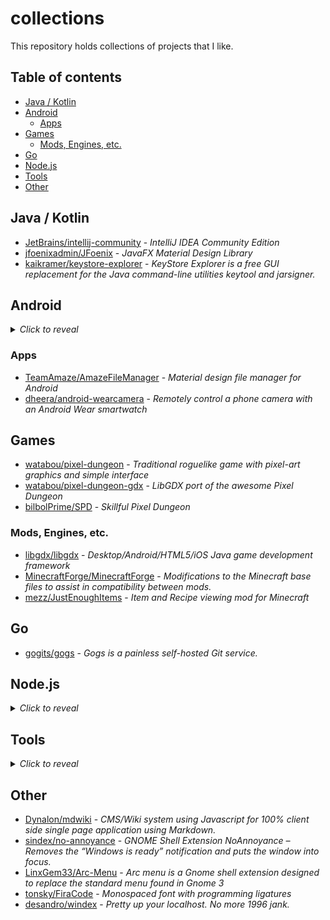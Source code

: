 # collections
This repository holds collections of projects that I like.

## Table of contents
- [Java / Kotlin](#java--kotlin)
- [Android](#android)
  - [Apps](#apps)
- [Games](#games)
  - [Mods, Engines, etc.](#mods-engines-etc)
- [Go](#go)
- [Node.js](#nodejs)
- [Tools](#tools)
- [Other](#other)

## Java / Kotlin
- [JetBrains/intellij-community](https://github.com/JetBrains/intellij-community) - *IntelliJ IDEA Community Edition*
- [jfoenixadmin/JFoenix](https://github.com/jfoenixadmin/JFoenix) - *JavaFX Material Design Library*
- [kaikramer/keystore-explorer](https://github.com/kaikramer/keystore-explorer) - *KeyStore Explorer is a free GUI replacement for the Java command-line utilities keytool and jarsigner.*

## Android

<details>
<summary><i>Click to reveal</i></summary>

- [afollestad/material-dialogs](https://github.com/afollestad/material-dialogs) - *A beautiful, fluid, and customizable dialogs API.*
- [mikepenz/MaterialDrawer](https://github.com/mikepenz/MaterialDrawer) - *The flexible, easy to use, all in one drawer library for your Android project.*
- [mikepenz/Android-Iconics](https://github.com/mikepenz/Android-Iconics) - *Android-Iconics - Use any icon font, or vector (.svg) as drawable in your application.*
- [DWorkS/VolleyPlus](https://github.com/DWorkS/VolleyPlus) - :volleyball: *Volley library : make everything faster . Its an improvements for Volley by Google for Android https://android.googlesource.com/platform/frameworks/volley*
- [mikepenz/AboutLibraries](https://github.com/mikepenz/AboutLibraries) - *AboutLibraries is a library to offer some information of libraries.*
- [apl-devs/AppIntro](https://github.com/apl-devs/AppIntro) - *Make a cool intro for your Android app.*
- [Ereza/CustomActivityOnCrash](https://github.com/Ereza/CustomActivityOnCrash) - *Android library that allows launching a custom activity when your app crashes, instead of showing the hated "Unfortunately, X has stopped" dialog.*
- [MiguelCatalan/MaterialSearchView](https://github.com/MiguelCatalan/MaterialSearchView) - *Cute library to implement SearchView in a Material Design Approach*
- [afollestad/material-camera](https://github.com/afollestad/material-camera) - *One of the most difficult APIs on Android, made easy in a small library.*
- [ByteWelder/Spork](https://github.com/ByteWelder/Spork) - *Annotation processing and dependency injection for Java/Android*
- [Krupen/FabulousFilter](https://github.com/Krupen/FabulousFilter) - *Android library to animate Floating Action Button to Bottom Sheet Dialog and vice-versa*
- [Karumi/Dexter](https://github.com/Karumi/Dexter) - *Android library that simplifies the process of requesting permissions at runtime.*
- [ApplikeySolutions/CosmoCalendar](https://github.com/ApplikeySolutions/CosmoCalendar) - :calendar: *CosmoCalendar is a fully customizable calendar with a wide variety of features and displaying modes.  https://applikeysolutions.com*
- [ragunathjawahar/android-saripaar](https://github.com/ragunathjawahar/android-saripaar) - *UI form validation library for Android*
- [appwise-labs/NoInternetDialog](https://github.com/appwise-labs/NoInternetDialog) - *A beautiful Dialog which appears when you have lost your internet connection.*
- [GrenderG/Toasty](https://github.com/GrenderG/Toasty) - *The usual Toast, but with steroids* :muscle:
- [google/flexbox-layout](https://github.com/google/flexbox-layout) - *Flexbox for Android*

</details>

### Apps
- [TeamAmaze/AmazeFileManager](https://github.com/TeamAmaze/AmazeFileManager) - *Material design file manager for Android*
- [dheera/android-wearcamera](https://github.com/dheera/android-wearcamera) - *Remotely control a phone camera with an Android Wear smartwatch*

## Games
- [watabou/pixel-dungeon](https://github.com/watabou/pixel-dungeon) - *Traditional roguelike game with pixel-art graphics and simple interface*
- [watabou/pixel-dungeon-gdx](https://github.com/Arcnor/pixel-dungeon-gdx) - *LibGDX port of the awesome Pixel Dungeon*
- [bilbolPrime/SPD](https://github.com/bilbolPrime/SPD) - *Skillful Pixel Dungeon*

### Mods, Engines, etc.
- [libgdx/libgdx](https://github.com/libgdx/libgdx) - *Desktop/Android/HTML5/iOS Java game development framework*
- [MinecraftForge/MinecraftForge](https://github.com/MinecraftForge/MinecraftForge) - *Modifications to the Minecraft base files to assist in compatibility between mods.*
- [mezz/JustEnoughItems](https://github.com/mezz/JustEnoughItems) - *Item and Recipe viewing mod for Minecraft*

## Go
- [gogits/gogs](https://github.com/gogits/gogs) - *Gogs is a painless self-hosted Git service.*

## Node.js

<details>
<summary><i>Click to reveal</i></summary>
  
- [oe/o7](https://github.com/oe/o7) - *tiny file processor*
- [tcql/node-yesno](https://github.com/tcql/node-yesno) - *A simple library for asking boolean questions in cli programs*
- [typicode/hotel](https://github.com/typicode/hotel) - :love_hotel: *A simple process manager for developers. Start apps from your browser and access them using local domains*
- [npm/node-semver](https://github.com/npm/node-semver) - *The semver parser for node (the one npm uses)*
- [remarkjs/remark](https://github.com/remarkjs/remark) - *Markdown processor powered by plugins based on [**@unifiedjs**](https://github.com/unifiedjs) (and [**@vfile**](https://github.com/vfile), [**@syntax-tree**](https://github.com/syntax-tree))*
- [timoxley/columnify](https://github.com/timoxley/columnify) - *Create text-based columns suitable for console output. Supports cell wrapping.*
- [sequelize/sequelize](https://github.com/sequelize/sequelize) - *An easy-to-use multi SQL dialect ORM for Node.js*
- [sindresorhus/pretty-bytes](https://github.com/sindresorhus/pretty-bytes) - *Convert bytes to a human readable string: 1337 → 1.34 kB*
- [MrRio/vtop](https://github.com/MrRio/vtop) - *Wow such top. So stats. More better than regular top.*
- [tj/commander.js](https://github.com/tj/commander.js) - *node.js command-line interfaces made easy*
- [chjj/blessed](https://github.com/chjj/blessed) - *A high-level terminal interface library for node.js.*
- [terkelg/prompts](https://github.com/terkelg/prompts) - *Lightweight, beautiful and user-friendly interactive prompts*

</details>

## Tools

<details>
<summary><i>Click to reveal</i></summary>
  
- [sdras/object-explorer](https://github.com/sdras/object-explorer) - :fire: *A resource to help figure out what JavaScript object method would be best to use at any given time*
- [sdras/array-explorer](https://github.com/sdras/array-explorer) - :lightning: *A resource to help figure out what JavaScript array method would be best to use at any given time*
- [hql287/Manta](https://github.com/hql287/Manta) - :tada: *Flexible invoicing desktop app with beautiful & customizable templates.*
- [resin-io/etcher](https://github.com/resin-io/etcher) - *Flash OS images to SD cards & USB drives, safely and easily.*
- [romannurik/AndroidAssetStudio](https://github.com/romannurik/AndroidAssetStudio) - *A set of web-based tools for generating graphics and other assets that would eventually be in an Android application's res/ directory.*
- [lrsjng/h5ai](https://github.com/lrsjng/h5ai) - *HTTP web server index for Apache httpd, lighttpd, nginx and Cherokee.*
- [railsware/upterm](https://github.com/railsware/upterm) - *A terminal emulator for the 21st century.*
- [hackjutsu/Lepton](https://github.com/hackjutsu/Lepton) - :computer: *Democratizing Code Snippets Management (macOS/Win/Linux)*
- [hainproject/hain](https://github.com/hainproject/hain) - *An 'alt+space' launcher for Windows, built with Electron*
- [manosim/gitify](https://github.com/manosim/gitify) - *GitHub Notifications on your desktop.*
- [raeleus/skin-composer](https://github.com/raeleus/skin-composer) - *Create skins for LibGDX scene2d.ui with a graphical interface.*
- [GhostText/GhostText](https://github.com/GhostText/GhostText) - :ghost: *Use your text editor to write in your browser. Everything you type in the editor will be instantly updated in the browser (and vice versa).*

</details>

## Other
- [Dynalon/mdwiki](https://github.com/Dynalon/mdwiki) - *CMS/Wiki system using Javascript for 100% client side single page application using Markdown.*
- [sindex/no-annoyance](https://github.com/sindex/no-annoyance) - *GNOME Shell Extension NoAnnoyance – Removes the “Windows is ready” notification and puts the window into focus.*
- [LinxGem33/Arc-Menu](https://github.com/LinxGem33/Arc-Menu) - *Arc menu is a Gnome shell extension designed to replace the standard menu found in Gnome 3*
- [tonsky/FiraCode](https://github.com/tonsky/FiraCode) - *Monospaced font with programming ligatures*
- [desandro/windex](https://github.com/desandro/windex) - *Pretty up your localhost. No more 1996 jank.*
